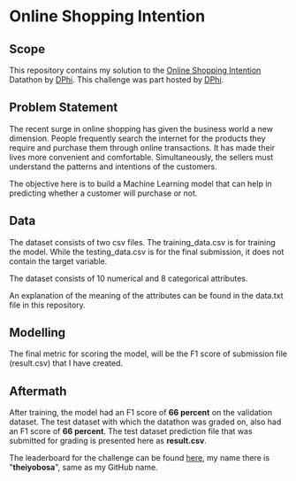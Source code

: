 <h1>Online Shopping Intention</h1>

<h2>Scope</h2>

This repository contains my solution to the <a href="https://dphi.tech/challenges/data-sprint-57-online-shopping-intention/179/overview/about">Online Shopping Intention</a> Datathon by <a href="https://dphi.tech">DPhi</a>. This challenge was part hosted by <a href="https://dphi.tech">DPhi</a>.

<h2>Problem Statement</h2>

The recent surge in online shopping has given the business world a new dimension. People frequently search the internet for the products they require and purchase them through online transactions. It has made their lives more convenient and comfortable. Simultaneously, the sellers must understand the patterns and intentions of the customers.

The objective here is to build a Machine Learning model that can help in predicting whether a customer will purchase or not. 

<h2>Data</h2>

The dataset consists of two csv files. The training_data.csv is for training the model. While the testing_data.csv is for the final submission, it does not contain the target variable.

The dataset consists of 10 numerical and 8 categorical attributes.

An explanation of the meaning of the attributes can be found in the data.txt file in this repository.

<h2>Modelling</h2>

The final metric for scoring the model, will be the F1 score of submission file (result.csv) that I have created.

<h2>Aftermath</h2>

After training, the model had an F1 score of <b>66 percent</b> on the validation dataset. The test dataset with which the datathon was graded on, also had an F1 score of <b>66 percent</b>. The test dataset prediction file that was submitted for grading is presented here as <b>result.csv</b>.

The leaderboard for the challenge can be found <a href="https://dphi.tech/challenges/data-sprint-57-online-shopping-intention/179/leaderboard/public/">here</a>, my name there is "<b>theiyobosa</b>", same as my GitHub name.